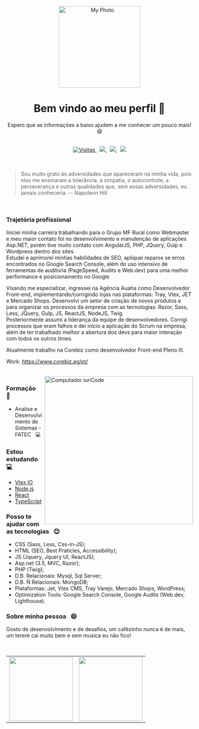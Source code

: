 
<!--
**JhowArenas/JhowArenas** is a ✨ _special_ ✨ repository because its `README.md` (this file) appears on your GitHub profile.

Here are some ideas to get you started:

- 🔭 I’m currently working on ...
- 🌱 I’m currently learning ...
- 👯 I’m looking to collaborate on ...
- 🤔 I’m looking for help with ...
- 💬 Ask me about ...
- 📫 How to reach me: ...
- 😄 Pronouns: ...
- ⚡ Fun fact: ...
-->

<div align="center">
 
 <a href="https://www.linkedin.com/in/jhowarenas/" target="_blank" rel="noopener noreferrer">
  <img src="https://avatars.githubusercontent.com/u/33754192?v=4" width="220" height="220" alt="My Photo">
 </a>
 
 # Bem vindo ao meu perfil 👋
 Espero que as informações a baixo ajudem a me conhecer um pouco mais! 😄
 
</div>
<br/>
<div align="center">
 
  <a href="https://github.com/jhowarenas">
    <img src="https://komarev.com/ghpvc/?username=jhowarenas&style=flat-square" alt="Visitas">
  </a>
  &nbsp;
  <a target="_blank" href="https://www.linkedin.com/in/jhowarenas/" alt="Linkedin">
    <img src="https://img.shields.io/badge/-Jonathan Arenas-0e76a8?style=flat-square&logo=Linkedin&logoColor=white&link=www.linkedin.com/in/jhowarenas/" />
  </a>
  &nbsp;
   <a target="_blank" href="https://api.whatsapp.com/send?phone=5514981572661" alt="WhatsApp">
    <img src="https://img.shields.io/badge/-WhatsApp-25d366?style=flat-square&labelColor=25d366&logo=whatsapp&logoColor=white&link=https://api.whatsapp.com/send?phone=5514981572661"/>
  </a>
  &nbsp;
  <a href="mailto:jonat.arenas@hotmail.com">
    <img src="https://img.shields.io/badge/-Email-0078D4?style=flat-square&logo=MicrosoftOutlook&logoColor=white&link=mailto:jonat.arenas@hotmail.com">
  </a>

</div>
<br/><br/>

> Sou muito grato às adversidades que apareceram na minha vida, pois elas me ensinaram a tolerância, a simpatia, o autocontrole, a perseverança e outras qualidades que, sem essas adversidades, eu jamais conheceria. -- Napoleon Hill

<br/>

### Trajetória profissional
Iniciei minha carreira trabalhando para o Grupo MF Rural como Webmaster e meu maior contato foi no desenvolvimento e manutenção de aplicações Asp.NET, porém tive muito contato com AngularJS, PHP, JQuery, Gulp e Wordpress dentro dos sites.<br/>
Estudei e aprimorei minhas habilidades de SEO, apliquei reparos se erros encontrados no Google Search Console, além do uso intensivo de ferramentas de auditoria (PageSpeed, Audits e Web.dev) para uma melhor performance e posicionamento no Google

Visando me especializar, ingressei na Agência Auaha como Desenvolvedor Front-end, implementando/corrigindo lojas nas plataformas: Tray, Vtex, JET e Mercado Shops.
Desenvolvi um setor de criação de novos produtos e para organizar os processos da empresa com as tecnologias: Razor, Sass, Less, JQuery, Gulp, JS, ReactJS, NodeJS, Twig. <br/>
Posteriormente assumi a liderança da equipe de desenvolvedores. Corrigi processos que eram falhos e dei início a aplicação do Scrum na empresa, além de ter trabalhado melhor a abertura dos devs para maior interação com todos os outros times.

Atualmente trabalho na Corebiz como desenvolvedor Front-end Pleno III.

Work: https://www.corebiz.ag/pt/

<br/>

<img src="https://media1.giphy.com/media/gh0RRgkTXedvF0pDc0/giphy.gif" width="400px" max-width="400px" min-width="400px" align="right" alt="Computador iuriCode">
<div align="left">
 
  ### Formação &nbsp; :blue_book:
   - Analise e Desenvolvimento de Sistemas - FATEC &nbsp; :computer: 
 
  ### Estou estudando &nbsp; :computer: 
   - [Vtex IO](https://vtex.io/)
   - [Node.js](https://nodejs.org/en/)
   - [React](https://pt-br.reactjs.org/?text_color:#000)
   - [TypeScript](https://www.typescriptlang.org/)
 
  ### Posso te ajudar com as tecnologias &nbsp; :blush: 
   - CSS (Sass, Less, Css-in-JS);
   - HTML (SEO, Best Praticles, Accessibility);
   - JS (Jquery, Jquery UI, ReactJS);
   - Asp.net (3.5, MVC, Razor);
   - PHP (Twig);
   - D.B. Relacionais: Mysql, Sql Server;
   - D.B. Ñ Relacionais: MongoDB;
   - Plataformas: Jet, Vtex CMS, Tray Varejo, Mercado Shops, WordPress; 
   - Optimization Tools: Google Search Console, Google Audits (Web.dev, Lighthouse).

  ### Sobre minha pessoa &nbsp; 😄 
  Gosto de desenvolvimento e de desafios, um cafézinho nunca é de mais, um tereré cai muito bem e sem musica eu não fico!
</div>

<br/>

<table align='left'>
  <row>
    <td>
      <img height='172' src='https://github-readme-stats.vercel.app/api?username=jhowarenas&show_icons=true&theme=dark'>
    </td>
    <td>
      <img height='172' src='https://github-readme-stats.vercel.app/api/top-langs/?username=jhowarenas&layout=compact&theme=dark'>
    </td>
  </row>
</table> 
